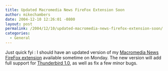 ```yaml
---
title: Updated Macromedia News FireFox Extension Soon
author: mikechambers
date: 2004-12-10 12:26:01 -0800
layout: post
permalink: /2004/12/10/updated-macromedia-news-firefox-extension-soon/
categories:
  - General
---
```



Just quick fyi : I should have an updated version of my [Macromedia News FireFox extension][1] available sometime on Monday. The new version will add full support for [Thunderbird 1.0][2], as well as fix a few minor bugs.

 [1]: /macromedianews/
 [2]: http://www.mozilla.org/products/thunderbird/